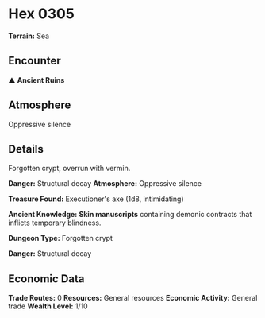 # Hex 0305

**Terrain:** Sea

## Encounter
▲ **Ancient Ruins**

## Atmosphere
Oppressive silence

## Details
Forgotten crypt, overrun with vermin.

**Danger:** Structural decay
**Atmosphere:** Oppressive silence

**Treasure Found:** Executioner's axe (1d8, intimidating)

**Ancient Knowledge:** **Skin manuscripts** containing demonic contracts that inflicts temporary blindness.

**Dungeon Type:** Forgotten crypt

**Danger:** Structural decay

## Economic Data
**Trade Routes:** 0
**Resources:** General resources
**Economic Activity:** General trade
**Wealth Level:** 1/10
